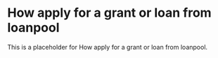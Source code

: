 # How apply for a grant or loan from loanpool

This is a placeholder for How apply for a grant or loan from loanpool.
